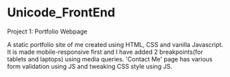 # Unicode_FrontEnd

Project 1: Portfolio Webpage

A static portfolio site of me created using HTML, CSS and vanilla Javascript.
It is made mobile-responsive first and I have added 2 breakpoints(for tablets and laptops) using media queries.
'Contact Me' page has various form validation using JS and tweaking CSS style using JS.
